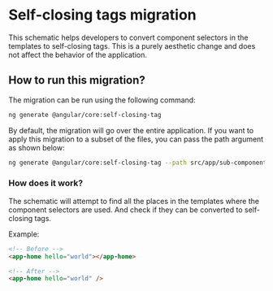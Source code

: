 # Self-closing tags migration
This schematic helps developers to convert component selectors in the templates to self-closing tags.
This is a purely aesthetic change and does not affect the behavior of the application.

## How to run this migration?
The migration can be run using the following command:

```bash
ng generate @angular/core:self-closing-tag
```

By default, the migration will go over the entire application. If you want to apply this migration to a subset of the files, you can pass the path argument as shown below:

```bash
ng generate @angular/core:self-closing-tag --path src/app/sub-component
```

### How does it work?
The schematic will attempt to find all the places in the templates where the component selectors are used. And check if they can be converted to self-closing tags.

Example:

```html
<!-- Before -->
<app-home hello="world"></app-home>

<!-- After -->
<app-home hello="world" /> 
```

